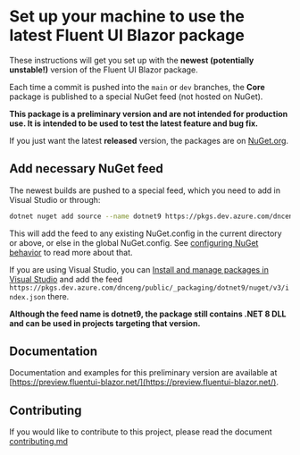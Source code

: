 # Set up your machine to use the latest Fluent UI Blazor package

These instructions will get you set up with the **newest (potentially unstable!)** version of the Fluent UI Blazor package.

Each time a commit is pushed into the `main` or `dev` branches, the **Core** package is published to a special NuGet feed (not hosted on NuGet).


**This package is a preliminary version and are not intended for production use.
It is intended to be used to test the latest feature and bug fix.** 

If you just want the latest **released** version, the packages are on [NuGet.org](https://www.nuget.org/packages/Microsoft.FluentUI.AspNetCore.Components).

## Add necessary NuGet feed

The newest builds are pushed to a special feed, which you need to add in Visual Studio or through:
```sh
dotnet nuget add source --name dotnet9 https://pkgs.dev.azure.com/dnceng/public/_packaging/dotnet9/nuget/v3/index.json
```

This will add the feed to any existing NuGet.config in the current directory or above, or else
in the global NuGet.config. See [configuring NuGet behavior](https://learn.microsoft.com/en-us/nuget/consume-packages/configuring-nuget-behavior) to read more about that.

If you are using Visual Studio, you can [Install and manage packages in Visual Studio](https://learn.microsoft.com/nuget/consume-packages/install-use-packages-visual-studio#package-sources)
and add the feed `https://pkgs.dev.azure.com/dnceng/public/_packaging/dotnet9/nuget/v3/index.json` there.

**Although the feed name is dotnet9, the package still contains .NET 8 DLL and can be used in projects targeting that version.**
## Documentation

Documentation and examples for this preliminary version are available at [https://preview.fluentui-blazor.net/](https://preview.fluentui-blazor.net/).

## Contributing

If you would like to contribute to this project, please read the document [contributing.md](contributing.md)
